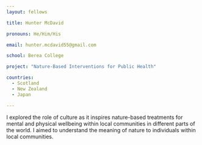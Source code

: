 ```yaml
---
layout: fellows

title: Hunter McDavid

pronouns: He/Him/His

email: hunter.mcdavid55@gmail.com

school: Berea College

project: "Nature-Based Interventions for Public Health"

countries:
  - Scotland
  - New Zealand
  - Japan

---
```


I explored the role of culture as it inspires nature-based treatments for mental and physical wellbeing within local communities in different parts of the world. I aimed to understand the meaning of nature to individuals within local communities.
